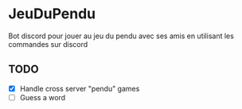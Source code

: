 
# JeuDuPendu
Bot discord pour jouer au jeu du pendu avec ses amis en utilisant les commandes sur discord

## TODO
- [X] Handle cross server "pendu" games
- [ ] Guess a word